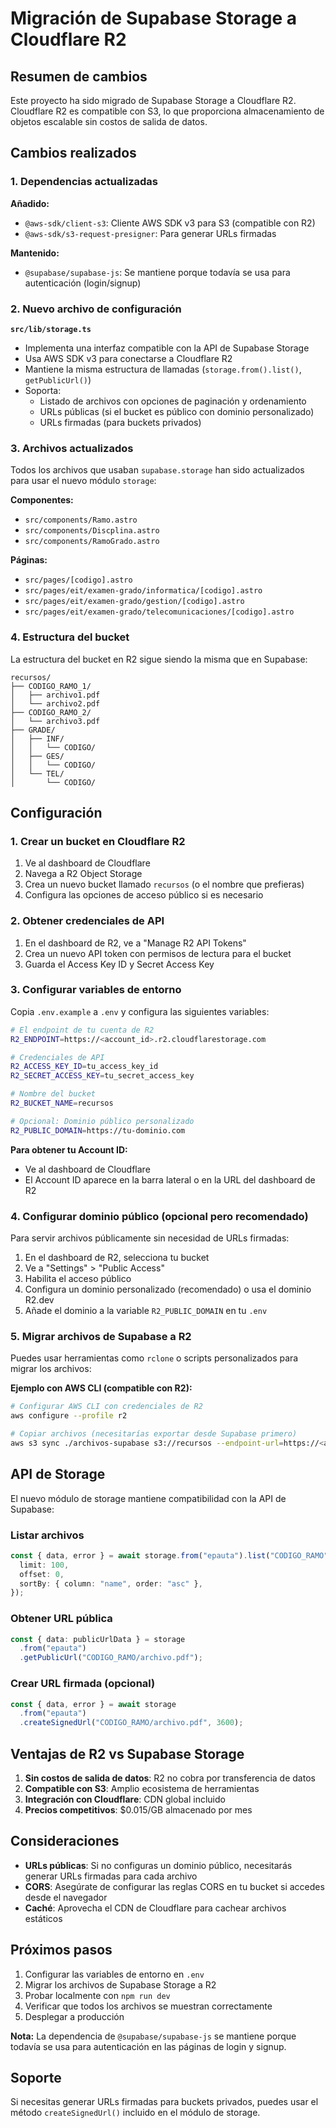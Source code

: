 # Migración de Supabase Storage a Cloudflare R2

## Resumen de cambios

Este proyecto ha sido migrado de Supabase Storage a Cloudflare R2. Cloudflare R2 es compatible con S3, lo que proporciona almacenamiento de objetos escalable sin costos de salida de datos.

## Cambios realizados

### 1. Dependencias actualizadas

**Añadido:**
- `@aws-sdk/client-s3`: Cliente AWS SDK v3 para S3 (compatible con R2)
- `@aws-sdk/s3-request-presigner`: Para generar URLs firmadas

**Mantenido:**
- `@supabase/supabase-js`: Se mantiene porque todavía se usa para autenticación (login/signup)

### 2. Nuevo archivo de configuración

**`src/lib/storage.ts`**
- Implementa una interfaz compatible con la API de Supabase Storage
- Usa AWS SDK v3 para conectarse a Cloudflare R2
- Mantiene la misma estructura de llamadas (`storage.from().list()`, `getPublicUrl()`)
- Soporta:
  - Listado de archivos con opciones de paginación y ordenamiento
  - URLs públicas (si el bucket es público con dominio personalizado)
  - URLs firmadas (para buckets privados)

### 3. Archivos actualizados

Todos los archivos que usaban `supabase.storage` han sido actualizados para usar el nuevo módulo `storage`:

**Componentes:**
- `src/components/Ramo.astro`
- `src/components/Discplina.astro`
- `src/components/RamoGrado.astro`

**Páginas:**
- `src/pages/[codigo].astro`
- `src/pages/eit/examen-grado/informatica/[codigo].astro`
- `src/pages/eit/examen-grado/gestion/[codigo].astro`
- `src/pages/eit/examen-grado/telecomunicaciones/[codigo].astro`

### 4. Estructura del bucket

La estructura del bucket en R2 sigue siendo la misma que en Supabase:

```
recursos/
├── CODIGO_RAMO_1/
│   ├── archivo1.pdf
│   └── archivo2.pdf
├── CODIGO_RAMO_2/
│   └── archivo3.pdf
├── GRADE/
│   ├── INF/
│   │   └── CODIGO/
│   ├── GES/
│   │   └── CODIGO/
│   └── TEL/
│       └── CODIGO/
```

## Configuración

### 1. Crear un bucket en Cloudflare R2

1. Ve al dashboard de Cloudflare
2. Navega a R2 Object Storage
3. Crea un nuevo bucket llamado `recursos` (o el nombre que prefieras)
4. Configura las opciones de acceso público si es necesario

### 2. Obtener credenciales de API

1. En el dashboard de R2, ve a "Manage R2 API Tokens"
2. Crea un nuevo API token con permisos de lectura para el bucket
3. Guarda el Access Key ID y Secret Access Key

### 3. Configurar variables de entorno

Copia `.env.example` a `.env` y configura las siguientes variables:

```bash
# El endpoint de tu cuenta de R2
R2_ENDPOINT=https://<account_id>.r2.cloudflarestorage.com

# Credenciales de API
R2_ACCESS_KEY_ID=tu_access_key_id
R2_SECRET_ACCESS_KEY=tu_secret_access_key

# Nombre del bucket
R2_BUCKET_NAME=recursos

# Opcional: Dominio público personalizado
R2_PUBLIC_DOMAIN=https://tu-dominio.com
```

**Para obtener tu Account ID:**
- Ve al dashboard de Cloudflare
- El Account ID aparece en la barra lateral o en la URL del dashboard de R2

### 4. Configurar dominio público (opcional pero recomendado)

Para servir archivos públicamente sin necesidad de URLs firmadas:

1. En el dashboard de R2, selecciona tu bucket
2. Ve a "Settings" > "Public Access"
3. Habilita el acceso público
4. Configura un dominio personalizado (recomendado) o usa el dominio R2.dev
5. Añade el dominio a la variable `R2_PUBLIC_DOMAIN` en tu `.env`

### 5. Migrar archivos de Supabase a R2

Puedes usar herramientas como `rclone` o scripts personalizados para migrar los archivos:

**Ejemplo con AWS CLI (compatible con R2):**

```bash
# Configurar AWS CLI con credenciales de R2
aws configure --profile r2

# Copiar archivos (necesitarías exportar desde Supabase primero)
aws s3 sync ./archivos-supabase s3://recursos --endpoint-url=https://<account_id>.r2.cloudflarestorage.com --profile r2
```

## API de Storage

El nuevo módulo de storage mantiene compatibilidad con la API de Supabase:

### Listar archivos

```typescript
const { data, error } = await storage.from("epauta").list("CODIGO_RAMO", {
  limit: 100,
  offset: 0,
  sortBy: { column: "name", order: "asc" },
});
```

### Obtener URL pública

```typescript
const { data: publicUrlData } = storage
  .from("epauta")
  .getPublicUrl("CODIGO_RAMO/archivo.pdf");
```

### Crear URL firmada (opcional)

```typescript
const { data, error } = await storage
  .from("epauta")
  .createSignedUrl("CODIGO_RAMO/archivo.pdf", 3600);
```

## Ventajas de R2 vs Supabase Storage

1. **Sin costos de salida de datos**: R2 no cobra por transferencia de datos
2. **Compatible con S3**: Amplio ecosistema de herramientas
3. **Integración con Cloudflare**: CDN global incluido
4. **Precios competitivos**: $0.015/GB almacenado por mes

## Consideraciones

- **URLs públicas**: Si no configuras un dominio público, necesitarás generar URLs firmadas para cada archivo
- **CORS**: Asegúrate de configurar las reglas CORS en tu bucket si accedes desde el navegador
- **Caché**: Aprovecha el CDN de Cloudflare para cachear archivos estáticos

## Próximos pasos

1. Configurar las variables de entorno en `.env`
2. Migrar los archivos de Supabase Storage a R2
3. Probar localmente con `npm run dev`
4. Verificar que todos los archivos se muestran correctamente
5. Desplegar a producción

**Nota:** La dependencia de `@supabase/supabase-js` se mantiene porque todavía se usa para autenticación en las páginas de login y signup.

## Soporte

Si necesitas generar URLs firmadas para buckets privados, puedes usar el método `createSignedUrl()` incluido en el módulo de storage.

